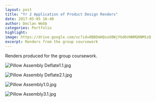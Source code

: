 ```yaml
---
layout: post
title: "Yr 2 Application of Product Design Renders"
date: 2017-05-05 16:40
author: Declan Webb
categories: Portfolio
highlight:
image: https://drive.google.com/uc?id=0B8DmHQsoX0WjYUd6VHNMQ0NMSzQ
excerpt: Renders from the group coursework
---
```

Renders produced for the group coursework.

![Pillow Assembly Deflate1.1.jpg](https://drive.google.com/uc?id=0B8DmHQsoX0WjMGNpTXkyUGdOS2c)

![Pillow Assembly Deflate2.1.jpg](https://drive.google.com/uc?id=0B8DmHQsoX0WjMFZmdktPbGdmWE0)

![Pillow Assembly1.0.jpg](https://drive.google.com/uc?id=0B8DmHQsoX0WjYUd6VHNMQ0NMSzQ)

![Pillow Assembly3.1.jpg](https://drive.google.com/uc?id=0B8DmHQsoX0WjRGYtZnhtNzJudlE)
